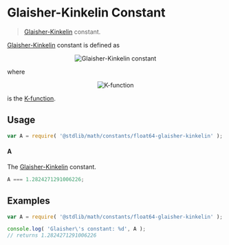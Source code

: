Glaisher-Kinkelin Constant
===

> [Glaisher-Kinkelin][glaisher-constant] constant.

<!-- <intro> -->
[Glaisher-Kinkelin][glaisher-constant] constant is defined as

<!-- <equation class="equation" label="eq:glaisher_kinkelin_constant" align="center" raw="A = \lim_{n\to\infty} \frac{K(n + 1)}{n^{n^2/2 + n/2 + 1/12}e^{-n^2/4}}" alt="Glaisher-Kinkelin constant"> -->
<div class="equation" align="center" data-raw-text="A = \lim_{n\to\infty} \frac{K(n + 1)}{n^{n^2/2 + n/2 + 1/12}e^{-n^2/4}}" data-equation="eq:glaisher_kinkelin_constant">
    <img src="https://cdn.rawgit.com/stdlib-js/stdlib/bca33e85fd9d88801e71ba3d54f04d7d21a8d49a/lib/node_modules/@stdlib/math/constants/float64-glaisher-kinkelin/docs/img/glaisher.svg" alt="Glaisher-Kinkelin constant">
    <br>
</div>
<!-- </equation> -->

where

<!-- <equation class="equation" label="eq:k_function" align="center" raw="K(n) = \prod_{k=1}^{n-1} k^k" alt="K-function"> -->
<div class="equation" align="center" data-raw-text="K(n) = \prod_{k=1}^{n-1} k^k" data-equation="eq:k_function">
    <img src="https://cdn.rawgit.com/stdlib-js/stdlib/bca33e85fd9d88801e71ba3d54f04d7d21a8d49a/lib/node_modules/@stdlib/math/constants/float64-glaisher-kinkelin/docs/img/k_function.svg" alt="K-function">
    <br>
</div>
<!-- </equation> -->

is the [K-function][k-function].

<!-- </intro> -->

<!-- <usage> -->
## Usage

``` javascript
var A = require( '@stdlib/math/constants/float64-glaisher-kinkelin' );
```

#### A

The [Glaisher-Kinkelin][glaisher-constant] constant.

``` javascript
A === 1.2824271291006226;
```

<!-- </usage> -->

<!-- <examples> -->
## Examples

``` javascript
var A = require( '@stdlib/math/constants/float64-glaisher-kinkelin' );

console.log( 'Glaisher\'s constant: %d', A );
// returns 1.2824271291006226
```

<!-- </examples> -->

<!-- <links> -->
[glaisher-constant]: https://en.wikipedia.org/wiki/Glaisher%E2%80%93Kinkelin_constant
[k-function]: https://en.wikipedia.org/wiki/K-function
<!-- </links> -->
